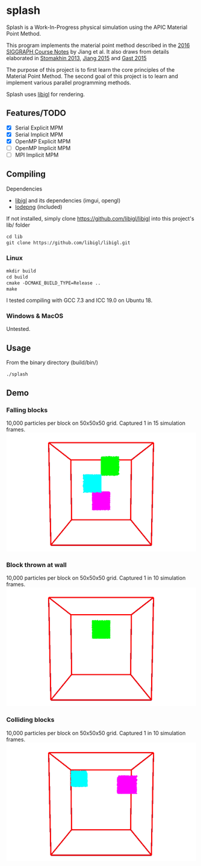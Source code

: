 # splash
Splash is a Work-In-Progress physical simulation using the APIC Material Point Method. 

This program implements the material point method described in the [2016 SIGGRAPH Course Notes](https://www.seas.upenn.edu/~cffjiang/research/mpmcourse/mpmcourse.pdf) by Jiang  et al.
It also draws from details elaborated in [Stomakhin 2013](http://alexey.stomakhin.com/research/snow.html), [Jiang 2015](https://www.seas.upenn.edu/~cffjiang/research/apic/paper.pdf) and [Gast 2015](https://www.math.ucla.edu/~jteran/papers/GSSJT15.pdf)

The purpose of this project is to first learn the core principles of the Material Point Method. 
The second goal of this project is to learn and implement various parallel programming methods. 

Splash uses [libigl](https://libigl.github.io/) for rendering.

## 


## Features/TODO
* [x] Serial Explicit MPM
* [x] Serial Implicit MPM
* [x] OpenMP Explicit MPM
* [ ] OpenMP Implicit MPM
* [ ] MPI Implicit MPM

## Compiling
Dependencies
- [libigl](https://libigl.github.io/) and its dependencies (imgui, opengl)
- [lodepng](https://github.com/lvandeve/lodepng) (included)

If not installed, simply clone https://github.com/libigl/libigl into this project's lib/ folder
```
cd lib
git clone https://github.com/libigl/libigl.git
```

### Linux
```
mkdir build
cd build
cmake -DCMAKE_BUILD_TYPE=Release ..
make
```
I tested compiling with GCC 7.3 and ICC 19.0 on Ubuntu 18.

### Windows & MacOS
Untested. 

## Usage
From the binary directory (build/bin/)
```
./splash
```

## Demo

### Falling blocks
10,000 particles per block on 50x50x50 grid. Captured 1 in 15 simulation frames.
![](image/fall.gif)

### Block thrown at wall
10,000 particles per block on 50x50x50 grid. Captured 1 in 10 simulation frames.
![](image/wall.gif)

### Colliding blocks
10,000 particles per block on 50x50x50 grid. Captured 1 in 10 simulation frames.
![](image/collide.gif)
